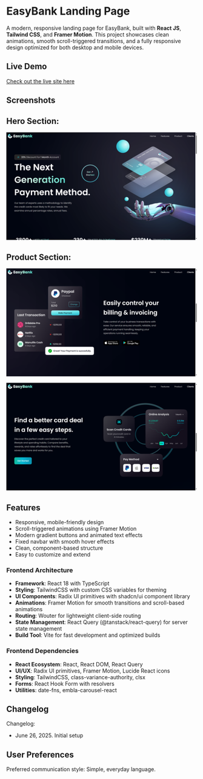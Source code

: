 # EasyBank Landing Page

A modern, responsive landing page for EasyBank, built with **React JS**, **Tailwind CSS**, and **Framer Motion**. This project showcases clean animations, smooth scroll-triggered transitions, and a fully responsive design optimized for both desktop and mobile devices.

## Live Demo

[Check out the live site here](#)  <!-- https://easy-bank-react-landing-page.vercel.app/ -->

## Screenshots

## Hero Section:

![Hero Section Screenshot](./screenshots/Screenshot_1.png)

## Product Section:

![Product Section Screenshot](./screenshots/Screenshot_2.png)

![Product Section Screenshot](./screenshots/Screenshot-3.png)

## Features

- Responsive, mobile-friendly design
- Scroll-triggered animations using Framer Motion
- Modern gradient buttons and animated text effects
- Fixed navbar with smooth hover effects
- Clean, component-based structure
- Easy to customize and extend

### Frontend Architecture
- **Framework**: React 18 with TypeScript
- **Styling**: TailwindCSS with custom CSS variables for theming
- **UI Components**: Radix UI primitives with shadcn/ui component library
- **Animations**: Framer Motion for smooth transitions and scroll-based animations
- **Routing**: Wouter for lightweight client-side routing
- **State Management**: React Query (@tanstack/react-query) for server state management
- **Build Tool**: Vite for fast development and optimized builds

### Frontend Dependencies
- **React Ecosystem**: React, React DOM, React Query
- **UI/UX**: Radix UI primitives, Framer Motion, Lucide React icons
- **Styling**: TailwindCSS, class-variance-authority, clsx
- **Forms**: React Hook Form with resolvers
- **Utilities**: date-fns, embla-carousel-react

## Changelog

Changelog:
- June 26, 2025. Initial setup

## User Preferences

Preferred communication style: Simple, everyday language.
